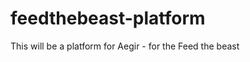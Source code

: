 feedthebeast-platform
=====================

This will be a platform for Aegir - for the Feed the beast